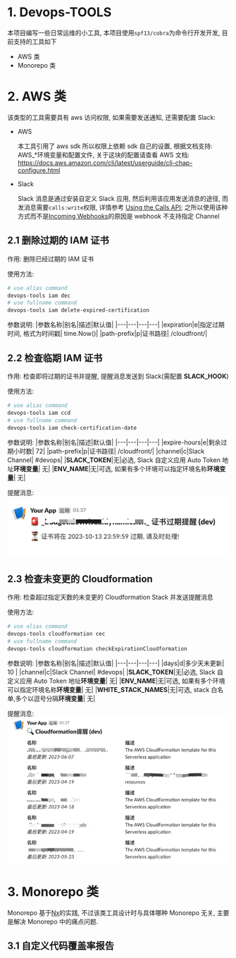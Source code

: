# 1. Devops-TOOLS

本项目编写一些日常运维的小工具, 本项目使用`spf13/cobra`为命令行开发开发, 目前支持的工具如下

- AWS 类
- Monorepo 类

# 2. AWS 类

该类型的工具需要具有 aws 访问权限, 如果需要发送通知, 还需要配置 Slack:

- AWS

  本工具引用了 aws sdk 所以权限上依赖 sdk 自己的设置, 根据文档支持: AWS\_\*环境变量和配置文件, 关于这块的配置请查看 AWS 文档: https://docs.aws.amazon.com/cli/latest/userguide/cli-chap-configure.html

- Slack

  Slack 消息是通过安装自定义 Slack 应用, 然后利用该应用发送消息的途径, 而发消息需要`calls:write`权限, 详情参考 [Using the Calls API](https://api.slack.com/apis/calls); 之所以使用该种方式而不是[Incoming Webhooks](https://api.slack.com/apps/A052AEV2S68/incoming-webhooks)的原因是 webhook 不支持指定 Channel

## 2.1 删除过期的 IAM 证书

作用: 删除已经过期的 IAM 证书

使用方法:

```bash
# use alias command
devops-tools iam dec
# use fullname command
devops-tools iam delete-expired-certification
```

参数说明:
|参数名称|别名|描述|默认值|
|---|---|---|---|
|expiration|e|指定过期时间, 格式为时间戳| time.Now()|
|path-prefix|p|证书路径| /cloudfront/|

## 2.2 检查临期 IAM 证书

作用: 检查即将过期的证书并提醒, 提醒消息发送到 Slack(需配置 **SLACK_HOOK**)

使用方法:

```bash
# use alias command
devops-tools iam ccd
# use fullname command
devops-tools iam check-certification-date
```

参数说明:
|参数名称|别名|描述|默认值|
|---|---|---|---|
|expire-hours|e|剩余过期小时数| 72|
|path-prefix|p|证书路径| /cloudfront/|
|channel|c|Slack Channel| #devops|
|**SLACK_TOKEN**|无|必选, Slack 自定义应用 Auto Token 地址**环境变量**| 无|
|**ENV_NAME**|无|可选, 如果有多个环境可以指定环境名称**环境变量**| 无|

提醒消息:
![提醒消息](https://raw.githubusercontent.com/nnsay/gist/main/img20230629183823.png)

## 2.3 检查未变更的 Cloudformation

作用: 检查超过指定天数的未变更的 Cloudformation Stack 并发送提醒消息

使用方法:

```bash
# use alias command
devops-tools cloudformation cec
# use fullname command
devops-tools cloudformation checkExpirationCloudformation
```

参数说明:
|参数名称|别名|描述|默认值|
|---|---|---|---|
|days|d|多少天未更新| 10 |
|channel|c|Slack Channel| #devops|
|**SLACK_TOKEN**|无|必选, Slack 自定义应用 Auto Token 地址**环境变量**| 无|
|**ENV_NAME**|无|可选, 如果有多个环境可以指定环境名称**环境变量**| 无|
|**WHITE_STACK_NAMES**|无|可选, stack 白名单,多个以逗号分隔**环境变量**| 无|

提醒消息:
![提醒消息](https://raw.githubusercontent.com/nnsay/gist/main/img20230630104222.png)

# 3. Monorepo 类

Monorepo 基于[Nx](https://nx.dev/)的实践, 不过该类工具设计时与具体哪种 Monorepo 无关, 主要是解决 Monorepo 中的痛点问题.

## 3.1 自定义代码覆盖率报告
